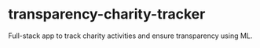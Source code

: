 # transparency-charity-tracker
Full-stack app to track charity activities and ensure transparency using ML.
